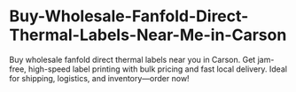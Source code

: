# Buy-Wholesale-Fanfold-Direct-Thermal-Labels-Near-Me-in-Carson
Buy wholesale fanfold direct thermal labels near you in Carson. Get jam-free, high-speed label printing with bulk pricing and fast local delivery. Ideal for shipping, logistics, and inventory—order now!

